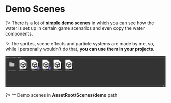 # Demo Scenes

?> There is a lot of **simple demo scenes** in which you can see how the water is set up in certain game scenarios and even copy the water components.

!> The sprites, scene effects and particle systems are made by me, so, while I personally wouldn't do that, **you can use them in your projects**.

<div class = 'image'>

![creating urp project](addingWater/urpSetup18.png ':class=banner-image  :size=1200' )

</div>

?> ^^ Demo scenes in **AssetRoot/Scenes/demo** path